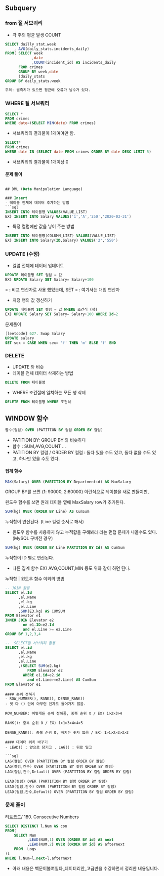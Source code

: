 ## Subquery 
### from 절 서브쿼리
- 각 주의 평균 발생 COUNT 
```sql 
SELECT dailly_stat.week
    , AVG(daily_stats.incidents_daily)
FROM( SELECT week
            ,date
            ,COUNT(incident_id) AS incidents_daily
      FROM crimes
      GROUP BY week,date
      )daily_stats
GROUP BY daily_stats.week       

주의: 결측치가 있으면 평균에 오류가 날수가 있다. 
```
### WHERE 절 서브쿼리 
```sql
SELECT * 
FROM crimes
WHERE date=(SELECT MIN(date) FROM crimes)
```
- 서브쿼리의 결과물이 1개여야만 함.

```sql
SELECT*
FROM crimes
WHERE date IN (SELECT date FROM crimes ORDER BY date DESC LIMIT 5)
```
- 서브쿼리의 결과물이 1개이상 0 

#### 문제 풀이
```sql 

## DML (Data Manipulation Language)

### Insert
- 테이블 전체에 데이터 추가하는 방법
```sql
INSERT INTO 테이블명 VALUES(VALUE_LIST)
EX) INSERT INTO Salary VALUES('1','A','250','2020-03-31')
```
- 특정 컬럼에만 값을 넣어 주는 방법 
```sql
INSERT INTO 테이블명(COLUMN_LIST) VALUES(VALUE_LIST)
EX) INSERT INTO Salary(ID,Salary) VALUES('2','550')
```
### UPDATE (수정)
- 컬럼 전체에 데이터 업데이트 
```sql
UPDATE 테이블명 SET 컬럼 = 값
EX) UPDATE Salary SET Salary= Salary+100
```
= : 비교 연산자로 사용 했었는데, SET = : 여기서는 대입 연산자 

- 지정 행의 값 갱신하기 
```sql
UPDATE 테이블명 SET 컬럼 = 값 WHERE 조건식 (행)
EX) UPDATE Salary SET Salary= Salary+100 WHERE Id=2 
```
문제풀이
```sql
[leetcode] 627. Swap Salary
UPDATE salary 
SET sex = CASE WHEN sex= 'f' THEN 'm' ELSE 'f' END
```
### DELETE 
- UPDATE 와 비슷
- 테이블 전체 데이터 삭제하는 방법 
```sql
DELETE FROM 테이블명
```
- WHERE 조건절에 일치하는 모든 행 삭제 
```sql
DELETE FROM 테이블명 WHERE 조건식
```

## WINDOW 함수
```sql
함수(컬럼) OVER (PATITION BY 컬럼 ORDER BY 컬럼) 
```
- PATITION BY: GROUP BY 와 비슷하다 
- 함수 : SUM,AVG,COUNT ...    
- PATITION BY 컬럼 / ORDER BY 컬럼 : 둘다 있을 수도 있고, 둘다 없을 수도 있고, 하나만 있을 수도 있다.             
                
#### 집계 함수 
```sql
MAX(Salary) OVER (PARTITION BY Departmentid) AS MaxSalary
```
GROUP BY를 쓰면 {1: 90000, 2:80000} 이런식으로 테이블을 새로 만들지만,

  윈도우 함수를 쓰면 원래 테이블 옆에 MaxSalary row가 추가된다. 
```sql
SUM(kg) OVER (ORDER BY Line) AS CumSum
``` 
 누적합이 연산된다. (Line 컬럼 순서로 해서)
 - 윈도우 함수를 사용하지 않고 누적합을 구해봐라 라는 면접 문제가 나올수도 있다. (MySQL 구버전 경우)
```sql
SUM(kg) OVER (ORDER BY Line PARTITION BY Id) AS CumSum
``` 
 누적합이 ID 별로 연산된다. 
- 다른 집계 함수 EX) AVG,COUNT,MIN 등도 위와 같이 하면 된다. 

누적합 | 윈도우 함수 이외의 방법
```sql
-- JOIN 활용 
SELECT el.Id
      ,el.Name
      ,el.kg
      ,el.Line
      ,SUM(E3.kg) AS CUMSUM 
FROM Elevator e1 
INNER JOIN Elevator e2
        on e1.ID=e2.Id
        and el.Line >= e2.Line
GROUP BY 1,2,3,4

--  SELECT절 서브쿼리 활용 
SELECT el.id
      ,el.Name
      ,el.kg
      ,el.Line
      ,(SELECT SUM(e2.kg)
          FROM Elevator e2
        WHERE e1.id=e2.id
          and e1.Line>=e2.Line) AS CumSum
FROM Elevator e1
```
      

```        
#### 순위 정하기 
- ROW_NUMBER(), RANK(), DENSE_RANK()
- 셋 다 () 안에 아무런 인자도 들어가지 않음.

ROW_NUMBER: 어떻게든 순위 정해줌, 중복 순위 X / EX) 1>2>3>4

RANK(): 중복 순위 O / EX) 1>1>3>4>4>5

DENSE_RANK(): 중복 순위 O, 빠지는 숫자 없음 / EX) 1>1>2>3>3>3

#### 데이터 위치 바꾸기 
- LEAD() : 앞으로 당기고 , LAG() : 뒤로 밀고 

```sql
LAG(컬럼) OVER (PARTITION BY 컬럼 ORDER BY 칼럼)
LAG(컬럼,칸수) OVER (PARTITION BY 컬럼 ORDER BY 칼럼)
LAG(컬럼,칸수,Default) OVER (PARTITION BY 컬럼 ORDER BY 칼럼)

LEAD(컬럼) OVER (PARTITION BY 컬럼 ORDER BY 칼럼)
LEAD(컬럼,칸수) OVER (PARTITION BY 컬럼 ORDER BY 칼럼)
LEAD(컬럼,칸수,Default) OVER (PARTITION BY 컬럼 ORDER BY 칼럼)
``` 

### 문제 풀이
리트코드/ 180. Consecutive Numbers
```sql
SELECT DISTINCT l.Num AS con
FROM(
    SELECT Num
          ,LEAD(NUM,1) OVER (ORDER BY id) AS next
          ,LEAD(NUM,2) OVER (ORDER BY id) AS afternext    
    FROM  Logs      
)l
WHERE l.Num=l.next=l.afternext  
```
- 아래 내용은 백문이불여일타_데이터리안_고급반을 수강하면서 정리한 내용입니다. 
